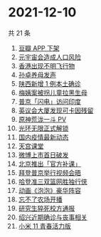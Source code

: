 # 2021-12-10

共 21 条

<!-- BEGIN ZHIHUSEARCH -->
<!-- 最后更新时间 Fri Dec 10 2021 09:53:53 GMT+0800 (China Standard Time) -->
1. [豆瓣 APP 下架](https://www.zhihu.com/search?q=豆瓣)
1. [元宇宙会造成人口风险](https://www.zhihu.com/search?q=元宇宙)
1. [香港出现不明飞行物](https://www.zhihu.com/search?q=香港不明飞行物)
1. [孙卓养母发声](https://www.zhihu.com/search?q=孙卓)
1. [陕西新增 1 例本土确诊](https://www.zhihu.com/search?q=陕西疫情)
1. [梅姨案被拐儿童拉黑生母](https://www.zhihu.com/search?q=梅姨)
1. [普京「闪电」访问印度](https://www.zhihu.com/search?q=普京)
1. [英议会大厦发现可卡因残留](https://www.zhihu.com/search?q=英国议会大厦)
1. [原神荒泷一斗 PV](https://www.zhihu.com/search?q=原神)
1. [光环无限正式解锁](https://www.zhihu.com/search?q=光环无限)
1. [国内疫情最新动态](https://www.zhihu.com/search?q=疫情)
1. [天宫课堂](https://www.zhihu.com/search?q=天宫课堂)
1. [微博上市首日破发](https://www.zhihu.com/search?q=微博)
1. [北京推出「官方补课」](https://www.zhihu.com/search?q=北京官方补课)
1. [拜登普京举行视频会晤](https://www.zhihu.com/search?q=拜登普京会晤)
1. [哈登准三双篮网胜独行侠](https://www.zhihu.com/search?q=篮网)
1. [动画《泡泡》豪华阵容](https://www.zhihu.com/search?q=泡泡)
1. [忘不了农场开播](https://www.zhihu.com/search?q=忘不了农场)
1. [研究生猝死校方通报](https://www.zhihu.com/search?q=研究生猝死)
1. [绍兴近期确诊与丧事相关](https://www.zhihu.com/search?q=浙江疫情)
1. [小米 11 青春活力版](https://www.zhihu.com/search?q=小米11)
<!-- END ZHIHUSEARCH -->
